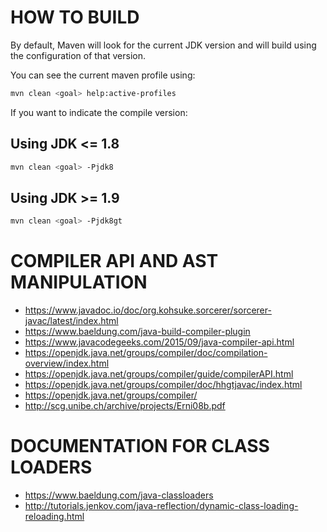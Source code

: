# HOW TO BUILD

By default, Maven will look for the current JDK version and will build using the configuration of that version.

You can see the current maven profile using:

```bash
mvn clean <goal> help:active-profiles
```
 
If you want to indicate the compile version:

## Using JDK <= 1.8
```bash
mvn clean <goal> -Pjdk8
```

## Using JDK >= 1.9
```bash
mvn clean <goal> -Pjdk8gt
```

# COMPILER API AND AST MANIPULATION
* https://www.javadoc.io/doc/org.kohsuke.sorcerer/sorcerer-javac/latest/index.html
* https://www.baeldung.com/java-build-compiler-plugin
* https://www.javacodegeeks.com/2015/09/java-compiler-api.html
* https://openjdk.java.net/groups/compiler/doc/compilation-overview/index.html
* https://openjdk.java.net/groups/compiler/guide/compilerAPI.html
* https://openjdk.java.net/groups/compiler/doc/hhgtjavac/index.html
* https://openjdk.java.net/groups/compiler/
* http://scg.unibe.ch/archive/projects/Erni08b.pdf

# DOCUMENTATION FOR CLASS LOADERS
* https://www.baeldung.com/java-classloaders
* http://tutorials.jenkov.com/java-reflection/dynamic-class-loading-reloading.html